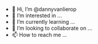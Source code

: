 - 👋 Hi, I’m @dannyvanlierop
- 👀 I’m interested in ...
- 🌱 I’m currently learning ...
- 💞️ I’m looking to collaborate on ...
- 📫 How to reach me ...

<!---
dannyvanlierop/dannyvanlierop is a ✨ special ✨ repository because its `README.md` (this file) appears on your GitHub profile.
You can click the Preview link to take a look at your changes.
--->
